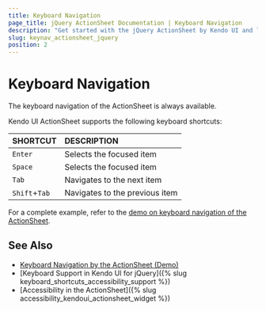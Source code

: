 ```yaml
---
title: Keyboard Navigation
page_title: jQuery ActionSheet Documentation | Keyboard Navigation
description: "Get started with the jQuery ActionSheet by Kendo UI and learn about the accessibility support it provides through its keyboard navigation functionality."
slug: keynav_actionsheet_jquery
position: 2
---
```


# Keyboard Navigation

The keyboard navigation of the ActionSheet is always available.

Kendo UI ActionSheet supports the following keyboard shortcuts:

| SHORTCUT						| DESCRIPTION				                                                        |
|:---                 |:---                                                                                |
| `Enter`             | Selects the focused item|
| `Space`             | Selects the focused item|
| `Tab`               | Navigates to the next item|
| `Shift`+`Tab`    | Navigates to the previous item|

For a complete example, refer to the [demo on keyboard navigation of the ActionSheet](https://demos.telerik.com/kendo-ui/actionsheet/keyboard-navigation).

## See Also

* [Keyboard Navigation by the ActionSheet (Demo)](https://demos.telerik.com/kendo-ui/actionsheet/keyboard-navigation)
* [Keyboard Support in Kendo UI for jQuery]({% slug keyboard_shortcuts_accessibility_support %})
* [Accessibility in the ActionSheet]({% slug accessibility_kendoui_actionsheet_widget %})
